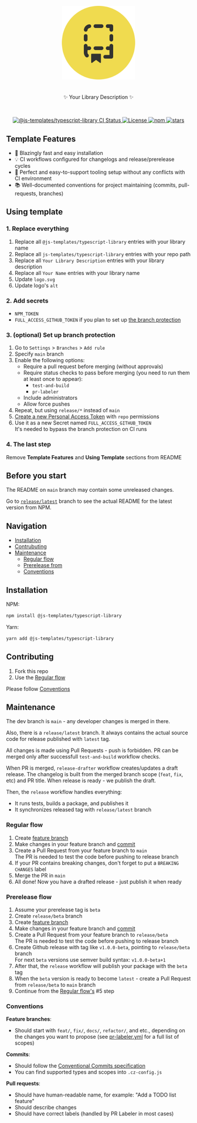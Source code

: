 <p align="center">
  <img src="logo.svg" width="200" align="center" alt="Typescript Library Logo" style="max-width: 100%;" />
  <h1></h1>
  <p align="center">
    ✨ Your Library Description ✨
  </p>
</p>
<br/>
<p align="center">
  <a href="https://github.com/js-templates/typescript-library/actions?query=branch%3Amain">
    <img src="https://github.com/js-templates/typescript-library/actions/workflows/test-and-build.yml/badge.svg?event=push&branch=main" alt="@js-templates/typescript-library CI Status" />
  </a>
  <a href="https://opensource.org/licenses/MIT" rel="nofollow">
    <img src="https://img.shields.io/github/license/js-templates/typescript-library" alt="License">
  </a>
  <a href="https://www.npmjs.com/package/@js-templates/typescript-library" rel="nofollow">
    <img src="https://img.shields.io/npm/dw/@js-templates/typescript-library.svg" alt="npm">
  </a>
  <a href="https://www.npmjs.com/package/@js-templates/typescript-library" rel="nofollow">
    <img src="https://img.shields.io/github/stars/js-templates/typescript-library" alt="stars">
  </a>
</p>

## Template Features

- 🚀 Blazingly fast and easy installation
- 💡 CI workflows configured for changelogs and release/prerelease cycles
- 🧱 Perfect and easy-to-support tooling setup without any conflicts with CI environment
- 📚 Well-documented conventions for project maintaining (commits, pull-requests, branches)

## Using template

### 1. Replace everything

1. Replace all `@js-templates/typescript-library` entries with your library name
2. Replace all `js-templates/typescript-library` entries with your repo path
3. Replace all `Your Library Description` entries with your library description
4. Replace all `Your Name` entries with your library name
5. Update `logo.svg`
6. Update logo's `alt`

### 2. Add secrets

- `NPM_TOKEN`
- `FULL_ACCESS_GITHUB_TOKEN` if you plan to set up [the branch protection](#add-branch-protection)

### 3. (optional) Set up branch protection

1. Go to `Settings` > `Branches` > `Add rule`
2. Specify `main` branch
3. Enable the following options:
   - Require a pull request before merging (without approvals)
   - Require status checks to pass before merging (you need to run them at least once to appear):
     - `test-and-build`
     - `pr-labeler`
   - Include administrators
   - Allow force pushes
4. Repeat, but using `release/*` instead of `main`
5. [Create a new Personal Access Token](https://github.com/settings/tokens/new) with `repo` permissions
6. Use it as a new Secret named `FULL_ACCESS_GITHUB_TOKEN`  
   It's needed to bypass the branch protection on CI runs

### 4. The last step

Remove **Template Features** and **Using Template** sections from README

## Before you start

The README on `main` branch may contain some unreleased changes.

Go to [`release/latest`](https://github.com/js-templates/typescript-library/tree/release/latest) branch to see the actual README for the latest version from NPM.

## Navigation

- [Installation](#installation)
- [Contrubuting](#contributing)
- [Maintenance](#maintenance)
  - [Regular flow](#regular-flow)
  - [Prerelease from](#prerelease-flow)
  - [Conventions](#conventions)

## Installation

NPM:

```sh
npm install @js-templates/typescript-library
```

Yarn:

```sh
yarn add @js-templates/typescript-library
```

## Contributing

1. Fork this repo
2. Use the [Regular flow](#regular-flow)

Please follow [Conventions](#conventions)

## Maintenance

The dev branch is `main` - any developer changes is merged in there.

Also, there is a `release/latest` branch. It always contains the actual source code for release published with `latest` tag.

All changes is made using Pull Requests - push is forbidden. PR can be merged only after successfull `test-and-build` workflow checks.

When PR is merged, `release-drafter` workflow creates/updates a draft release. The changelog is built from the merged branch scope (`feat`, `fix`, etc) and PR title. When release is ready - we publish the draft.

Then, the `release` workflow handles everything:

- It runs tests, builds a package, and publishes it
- It synchronizes released tag with `release/latest` branch

### Regular flow

1. Create [feature branch](#conventions)
2. Make changes in your feature branch and [commit](#conventions)
3. Create a Pull Request from your feature branch to `main`  
   The PR is needed to test the code before pushing to release branch
4. If your PR contains breaking changes, don't forget to put a `BREAKING CHANGES` label
5. Merge the PR in `main`
6. All done! Now you have a drafted release - just publish it when ready

### Prerelease flow

1. Assume your prerelease tag is `beta`
2. Create `release/beta` branch
3. Create [feature branch](#conventions)
4. Make changes in your feature branch and [commit](#conventions)
5. Create a Pull Request from your feature branch to `release/beta`  
   The PR is needed to test the code before pushing to release branch
6. Create Github release with tag like `v1.0.0-beta`, pointing to `release/beta` branch  
   For next `beta` versions use semver build syntax: `v1.0.0-beta+1`
7. After that, the `release` workflow will publish your package with the `beta` tag
8. When the `beta` version is ready to become `latest` - create a Pull Request from `release/beta` to `main` branch
9. Continue from the [Regular flow's](#regular-flow) #5 step

### Conventions

**Feature branches**:

- Should start with `feat/`, `fix/`, `docs/`, `refactor/`, and etc., depending on the changes you want to propose (see [pr-labeler.yml](./.github/pr-labeler.yml) for a full list of scopes)

**Commits**:

- Should follow the [Conventional Commits specification](https://www.conventionalcommits.org)
- You can find supported types and scopes into `.cz-config.js`

**Pull requests**:

- Should have human-readable name, for example: "Add a TODO list feature"
- Should describe changes
- Should have correct labels (handled by PR Labeler in most cases)
